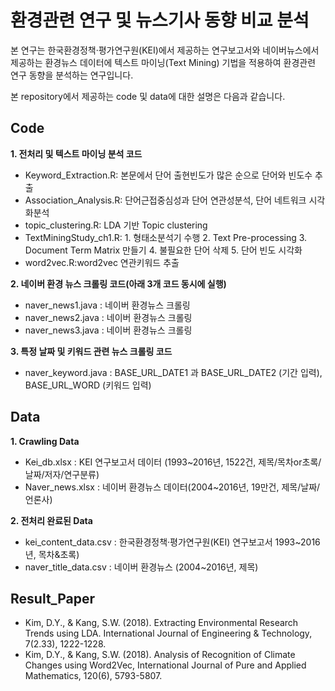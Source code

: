 # 환경관련 연구 및 뉴스기사 동향 비교 분석

 본 연구는 한국환경정책·평가연구원(KEI)에서 제공하는 연구보고서와 네이버뉴스에서 제공하는 환경뉴스 데이터에 텍스트 마이닝(Text Mining) 기법을 적용하여 환경관련 연구 동향을 분석하는 연구입니다.

 본 repository에서 제공하는 code 및 data에 대한 설명은 다음과 같습니다.

## Code
**1. 전처리 및 텍스트 마이닝 분석 코드**
* Keyword_Extraction.R: 본문에서 단어 출현빈도가 많은 순으로 단어와 빈도수 추출
* Association_Analysis.R: 단어근접중심성과 단어 연관성분석, 단어 네트워크 시각화분석 
* topic_clustering.R: LDA 기반 Topic clustering
* TextMiningStudy_ch1.R: 1. 형태소분석기 수행 2. Text Pre-processing 3. Document Term Matrix 만들기 
                         4. 불필요한 단어 삭제 5. 단어 빈도 시각화
* word2vec.R:word2vec 연관키워드 추출

**2. 네이버 환경 뉴스 크롤링 코드(아래 3개 코드 동시에 실행)**
* naver_news1.java : 네이버 환경뉴스 크롤링
* naver_news2.java : 네이버 환경뉴스 크롤링
* naver_news3.java : 네이버 환경뉴스 크롤링

**3. 특정 날짜 및 키워드 관련 뉴스 크롤링 코드**
* naver_keyword.java : BASE_URL_DATE1 과 BASE_URL_DATE2 (기간 입력), BASE_URL_WORD (키워드 입력)

## Data
**1. Crawling Data**
* Kei_db.xlsx : KEI 연구보고서 데이터 (1993~2016년, 1522건, 제목/목차or초록/날짜/저자/연구분류)
* Naver_news.xlsx : 네이버 환경뉴스 데이터(2004~2016년, 19만건, 제목/날짜/언론사)

**2. 전처리 완료된 Data**
* kei_content_data.csv : 한국환경정책·평가연구원(KEI) 연구보고서 1993~2016년, 목차&초록)
* naver_title_data.csv : 네이버 환경뉴스 (2004~2016년, 제목)



## Result_Paper
* Kim, D.Y., & Kang, S.W. (2018). Extracting Environmental Research Trends using LDA. International Journal of Engineering & Technology, 7(2.33), 1222-1228.
* Kim, D.Y., & Kang, S.W. (2018).  Analysis of Recognition of Climate Changes using Word2Vec, International Journal of Pure and Applied Mathematics, 120(6), 5793-5807.
